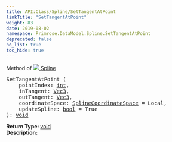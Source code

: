 ```yaml
---
title: API:Class/Spline/SetTangentAtPoint
linkTitle: "SetTangentAtPoint"
weight: 83
date: 2019-08-02
namespace: Primrose.DataModel.Spline.SetTangentAtPoint
deprecated: false
no_list: true
toc_hide: true
---
```

Method of <a href="/docs/api-reference/Class/Spline"><img src="/icons/silk/curve.png"/>&nbsp;Spline</a>
<pre class="method-declaration">
SetTangentAtPoint (
    pointIndex: <a class="type" href="/docs/api-reference/System/Primitives#int32">int</a>,
    inTangent: <a class="type" href="/docs/api-reference/DataType/Vec3">Vec3</a>,
    outTangent: <a class="type" href="/docs/api-reference/DataType/Vec3">Vec3</a>,
    coordinateSpace: <a class="type" href="/docs/api-reference/Enum/SplineCoordinateSpace">SplineCoordinateSpace</a> = <a class="default-param int-param">Local</a>,
    updateSpline: <a class="type" href="/docs/api-reference/System/Primitives#boolean">bool</a> = <a class="default-param int-param">True</a>
): <a class="type" href="/docs/api-reference/System/void">void</a></pre>
<b>Return Type: </b>
<a class="type" href="/docs/api-reference/System/void">void</a>
<br/>
<b>Description: </b>